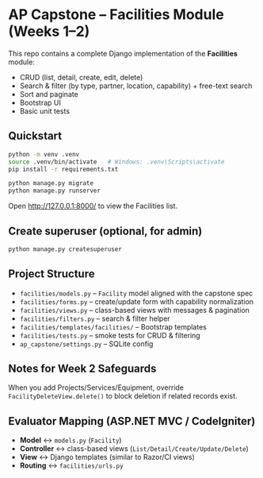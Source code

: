 # AP Capstone – Facilities Module (Weeks 1–2)

This repo contains a complete Django implementation of the **Facilities** module:
- CRUD (list, detail, create, edit, delete)
- Search & filter (by type, partner, location, capability) + free-text search
- Sort and paginate
- Bootstrap UI
- Basic unit tests

## Quickstart

```bash
python -m venv .venv
source .venv/bin/activate   # Windows: .venv\Scripts\activate
pip install -r requirements.txt

python manage.py migrate
python manage.py runserver
```

Open http://127.0.0.1:8000/ to view the Facilities list.

## Create superuser (optional, for admin)
```bash
python manage.py createsuperuser
```

## Project Structure

- `facilities/models.py` – `Facility` model aligned with the capstone spec
- `facilities/forms.py` – create/update form with capability normalization
- `facilities/views.py` – class-based views with messages & pagination
- `facilities/filters.py` – search & filter helper
- `facilities/templates/facilities/` – Bootstrap templates
- `facilities/tests.py` – smoke tests for CRUD & filtering
- `ap_capstone/settings.py` – SQLite config

## Notes for Week 2 Safeguards
When you add Projects/Services/Equipment, override `FacilityDeleteView.delete()` to block deletion if related records exist.

## Evaluator Mapping (ASP.NET MVC / CodeIgniter)
- **Model** ↔ `models.py` (`Facility`)
- **Controller** ↔ class-based views (`List/Detail/Create/Update/Delete`)
- **View** ↔ Django templates (similar to Razor/CI views)
- **Routing** ↔ `facilities/urls.py`
